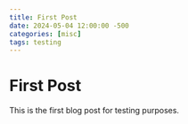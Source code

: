 ```yaml
---
title: First Post
date: 2024-05-04 12:00:00 -500
categories: [misc]
tags: testing
---
```


# First Post

This is the first blog post for testing purposes.